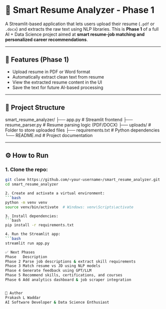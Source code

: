 # 🧠 Smart Resume Analyzer - Phase 1

A Streamlit-based application that lets users upload their resume (`.pdf` or `.docx`) and extracts the raw text using NLP libraries. This is **Phase 1** of a full AI + Data Science project aimed at **smart resume-job matching and personalized career recommendations**.

---

## 🚀 Features (Phase 1)

- Upload resume in PDF or Word format
- Automatically extract clean text from resume
- View the extracted resume content in the UI
- Save the text for future AI-based processing

---

## 📂 Project Structure

smart_resume_analyzer/
├── app.py # Streamlit frontend
├── resume_parser.py # Resume parsing logic (PDF/DOCX)
├── uploads/ # Folder to store uploaded files
├── requirements.txt # Python dependencies
└── README.md # Project documentation

---

## ⚙️ How to Run

### 1. Clone the repo:
```bash
git clone https://github.com/<your-username>/smart_resume_analyzer.git
cd smart_resume_analyzer

2. Create and activate a virtual environment:
```bash
python -m venv venv
source venv/bin/activate  # Windows: venv\Scripts\activate

3. Install dependencies:
```bash
pip install -r requirements.txt

4. Run the Streamlit app:
```bash
streamlit run app.py

✅ Next Phases
Phase	Description
Phase 2	Parse job descriptions & extract skill requirements
Phase 3	Match resume vs JD using NLP models
Phase 4	Generate feedback using GPT/LLM
Phase 5	Recommend skills, certifications, and courses
Phase 6	Add analytics dashboard & job scraper integration


📌 Author
Prakash L Waddar
AI Software Developer & Data Science Enthusiast